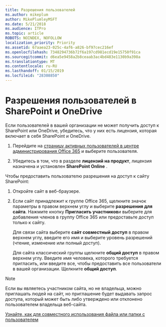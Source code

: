 ```yaml
---
title: Разрешения пользователей
ms.author: mikeplum
author: MikePlumleyMSFT
ms.date: 5/21/2018
ms.audience: ITPro
ms.topic: article
ROBOTS: NOINDEX, NOFOLLOW
localization_priority: Priority
ms.assetid: 67aaea23-025c-4af6-a826-bf97cec216ef
ms.openlocfilehash: 7348294736b72f6a197cd981ecd19e15750f91ca
ms.sourcegitcommit: d6ea5e9458a2b8ceaab3ac4bd483e1130b9a398a
ms.translationtype: MT
ms.contentlocale: ru-RU
ms.lasthandoff: 01/15/2019
ms.locfileid: "28308850"
---
```

# <a name="user-permissions-in-sharepoint-and-onedrive"></a>Разрешения пользователей в SharePoint и OneDrive

Если пользователей в вашей организации не может получить доступ к SharePoint или OneDrive, убедитесь, что у них есть лицензия, которая включает в себя SharePoint и OneDrive. 
  
1. Перейдите на [страницу активных пользователей в центре администрирования Office 365](https://portal.office.com/adminportal/home#/users) и выберите пользователя. 
    
2. Убедитесь в том, что в разделе **лицензий на продукт**, лицензия назначена и установлен **SharePoint Online** . 
    
 Чтобы предоставить пользователю разрешения на доступ к сайту SharePoint: 
  
1. Откройте сайт в веб-браузере.
    
2. Если сайт принадлежит к группе Office 365, щелкните значок параметры в правом верхнем углу и выберите **разрешения для сайта**. Нажмите кнопку **Пригласить участников**и выберите для добавления членов в группу Office 365 или предоставьте доступ только к сайту. 
    
    Для связи сайта выберите **сайт совместный доступ** в правом верхнем углу, введите его имя и выберите уровень разрешений (чтение, изменение или полный доступ). 
    
    Для сайта классический группы щелкните **общий доступ** в правом верхнем углу. Введите имя человека, которого требуется пригласить, или введите все, чтобы предоставить все пользователи в вашей организации. Щелкните **общий доступ**.
    
> [!NOTE]
> Если вы являетесь участником сайта, но не владельца, можно приглашать людей на сайт, но приглашение будет выдавать запрос доступа, который может быть либо утверждено или отклонено пользователем владельца веб-сайта. 
  
[Узнайте, как для совместного использования файла или папки с пользователем](https://go.microsoft.com/fwlink/?linkid=533408)
  

